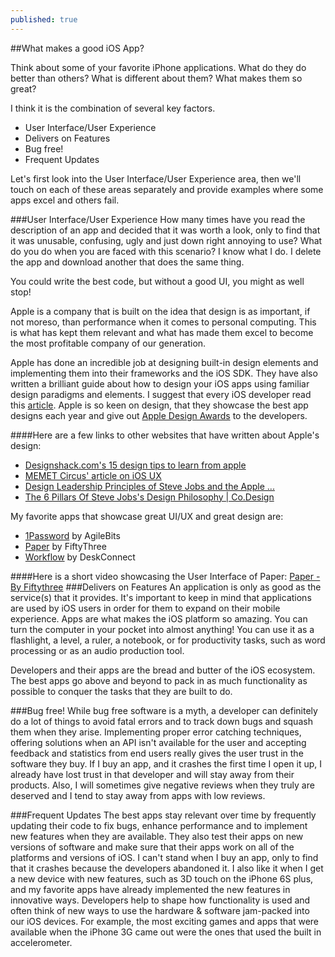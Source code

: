 ```yaml
---
published: true
---
```


##What makes a good iOS App?


Think about some of your favorite iPhone applications.  What do they do better than others?  What is different about them?  What makes them so great?

I think it is the combination of several key factors.

* User Interface/User Experience
* Delivers on Features
* Bug free!
* Frequent Updates

Let's first look into the User Interface/User Experience area, then we'll touch on each of these areas separately and provide examples where some apps excel and others fail.

###User Interface/User Experience
How many times have you read the description of an app and decided that it was worth a look, only to find that it was unusable, confusing, ugly and just down right annoying to use?  What do you do when you are faced with this scenario?  I know what I do.  I delete the app and download another that does the same thing.

You could write the best code, but without a good UI, you might as well stop!

Apple is a company that is built on the idea that design is as important, if not moreso, than performance when it comes to personal computing.  This is what has kept them relevant and what has made them excel to become the most profitable company of our generation.

Apple has done an incredible job at designing built-in design elements and implementing them into their frameworks and the iOS SDK.  They have also written a brilliant guide about how to design your iOS apps using familiar design paradigms and elements.  I suggest that every iOS developer read this [article](https://developer.apple.com/design/).  Apple is so keen on design, that they showcase the best app designs each year and give out [Apple Design Awards](https://en.wikipedia.org/wiki/Apple_Design_Awards) to the developers.

####Here are a few links to other websites that have written about Apple's design:

* [Designshack.com's 15 design tips to learn from apple](http://designshack.net/articles/inspiration/15-design-tips-to-learn-from-apple)
* [MEMET Circus' article on iOS UX](http://memetcircus.com/?p=87)
* [Design Leadership Principles of Steve Jobs and the Apple ...](http://www.girvin.com/blog/?p=5202)
* [The 6 Pillars Of Steve Jobs's Design Philosophy | Co.Design](http://www.fastcodesign.com/1665375/the-6-pillars-of-steve-jobss-design-philosophy)

My favorite apps that showcase great UI/UX and great design are:

* [1Password](https://agilebits.com/onepassword) by AgileBits
* [Paper](http://www.fiftythree.com/paper) by FiftyThree
* [Workflow](https://my.workflow.is/) by DeskConnect

####Here is a short video showcasing the User Interface of Paper:
[Paper - By Fiftythree](https://fiftythree.github.io/assets.fiftythree.com/videos/paper/paper-web-1080.mp4)
###Delivers on Features
An application is only as good as the service(s) that it provides. It's important to keep in mind that applications are used by iOS users in order for them to expand on their mobile experience. Apps are what makes the iOS platform so amazing.  You can turn the computer in your pocket into almost anything!  You can use it as a flashlight, a level, a ruler, a notebook, or for productivity tasks, such as word processing or as an audio production tool. 

Developers and their apps are the bread and butter of the iOS ecosystem.  The best apps go above and beyond to pack in as much functionality as possible to conquer the tasks that they are built to do. 

###Bug free!
While bug free software is a myth, a developer can definitely do a lot of things to avoid fatal errors and to track down bugs and squash them when they arise.  Implementing proper error catching techniques, offering solutions when an API isn't available for the user and accepting feedback and statistics from end users really gives the user trust in the software they buy.  If I buy an app, and it crashes the first time I open it up, I already have lost trust in that developer and will stay away from their products.  Also, I will sometimes give negative reviews when they truly are deserved and I tend to stay away from apps with low reviews.


###Frequent Updates
The best apps stay relevant over time by frequently updating their code to fix bugs, enhance performance and to implement new features when they are available.  They also test their apps on new versions of software and make sure that their apps work on all of the platforms and versions of iOS.  I can't stand when I buy an app, only to find that it crashes because the developers abandoned it.  I also like it when I get a new device with new features, such as 3D touch on the iPhone 6S plus, and my favorite apps have already implemented the new features in innovative ways.  Developers help to shape how functionality is used and often think of new ways to use the hardware & software jam-packed into our iOS devices.  For example, the most exciting games and apps that were available when the iPhone 3G came out were the ones that used the built in accelerometer.
